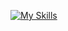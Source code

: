 


 
   [![My Skills](https://skillicons.dev/icons?i=html,css,tailwind,js,ts,react,firebase,mongo,nodejs,express)](https://skillicons.dev)
 
